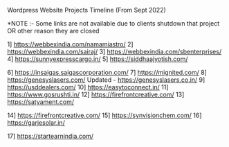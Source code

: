 Wordpress Website Projects Timeline 
(From Sept 2022)

*NOTE :- Some links are not available due to clients shutdown that project OR other reason they are closed

1] https://webbexindia.com/namamiastro/
2] https://webbexindia.com/sairaj/
3] https://webbexindia.com/sbenterprises/
4] https://sunnyexpresscargo.in/
5] https://siddhaajyotish.com/


6] https://insaigas.saigascorporation.com/
7] https://mignited.com/
8] https://genesyslasers.com/
Updated -
https://genesyslasers.co.in/
9] https://usddealers.com/
10] https://easytoconnect.in/
11] https://www.gosrushti.in/
12] https://firefrontcreative.com/
13] https://satyament.com/

14] https://firefrontcreative.com/
15] https://synvisionchem.com/
16] https://garjesolar.in/

17] https://startearnindia.com/




